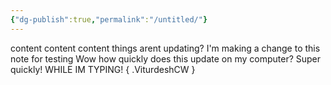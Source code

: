 ```yaml
---
{"dg-publish":true,"permalink":"/untitled/"}
---
```


content content content things arent updating?
I'm making a change to this note for testing
Wow how quickly does this update on my computer? Super quickly! WHILE IM TYPING!
{ .ViturdeshCW }
